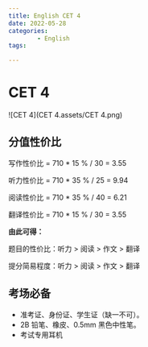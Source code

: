 ```yaml
---
title: English CET 4
date: 2022-05-28
categories:
        - English
tags:

---
```


# CET 4

![CET 4](CET 4.assets/CET 4.png)

## 分值性价比

写作性价比 = 710 \* 15 % / 30 = 3.55

听力性价比 = 710 \* 35 % / 25 = 9.94

阅读性价比 = 710 \* 35 % / 40 = 6.21

翻译性价比 = 710 \* 15 % / 30 = 3.55

**由此可得：**

题目的性价比：听力 > 阅读 > 作文 > 翻译

提分简易程度：听力 > 阅读 > 作文 > 翻译

## 考场必备

- 准考证、身份证、学生证（缺一不可）。
- 2B 铅笔、橡皮、0.5mm 黑色中性笔。
- 考试专用耳机
